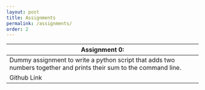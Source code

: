 ```yaml
---
layout: post
title: Assignments
permalink: /assignments/
order: 2
---
```


|Assignment 0:|
|---|
|Dummy assignment to write a python script that adds two numbers together and prints their sum to the command line.|
|Github Link|